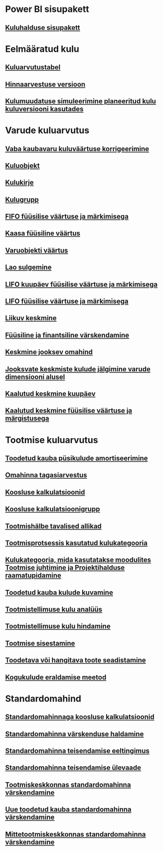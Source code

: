 # Power BI sisupakett
## [Kuluhalduse sisupakett](/dynamics365/operations/dev-itpro/analytics/cost-management-content-pack?toc=/dynamics365/operations/supply-chain/toc.json)
# Eelmääratud kulu
## [Kuluarvutustabel](costing-sheets.md)
## [Hinnaarvestuse versioon](costing-versions.md)
## [Kulumuudatuse simuleerimine planeeritud kulu kuluversiooni kasutades](simulate-cost-changes-costing-version-planned-costs.md)
# Varude kuluarvutus
## [Vaba kaubavaru kuluväärtuse korrigeerimine](adjust-hand-inventory-cost-values.md)
## [Kuluobjekt](cost-object.md)
## [Kulukirje](cost-entries.md)
## [Kulugrupp](cost-groups.md)
## [FIFO füüsilise väärtuse ja märkimisega](fifo-physical-value-marking.md)
## [Kaasa füüsiline väärtus](include-physical-value.md)
## [Varuobjekti väärtus](physical-quantity.md)
## [Lao sulgemine](inventory-close.md)
## [LIFO kuupäev füüsilise väärtuse ja märkimisega](lifo-date-physical-value-marking.md)
## [LIFO füüsilise väärtuse ja märkimisega](lifo-physical-value-marking.md)
## [Liikuv keskmine](moving-average.md)
## [Füüsiline ja finantsiline värskendamine](physical-financial-updates.md)
## [Keskmine jooksev omahind](running-average-cost-price.md)
## [Jooksvate keskmiste kulude jälgimine varude dimensiooni alusel](track-running-average-cost-per-inventory-dimension.md)
## [Kaalutud keskmine kuupäev](weighted-average-date.md)
## [Kaalutud keskmine füüsilise väärtuse ja märgistusega](weighted-average-physical-value-marking.md)
# Tootmise kuluarvutus
## [Toodetud kauba püsikulude amortiseerimine](amortize-constant-costs-manufactured-item.md)
## [Omahinna tagasiarvestus](backflush-costing.md)
## [Koosluse kalkulatsioonid](bom-calculations.md)
## [Koosluse kalkulatsioonigrupp](bom-calculation-groups.md)
## [Tootmishälbe tavalised allikad](common-sources-of-production-variances.md)
## [Tootmisprotsessis kasutatud kulukategooria](cost-categories-used-production-routings.md)
## [Kulukategooria, mida kasutatakse moodulites Tootmise juhtimine ja Projektihalduse raamatupidamine](cost-categories-used-production-control-project-management-accounting.md)
## [Toodetud kauba kulude kuvamine](charges-manufactured-item.md)
## [Tootmistellimuse kulu analüüs](production-order-cost-analysis.md)
## [Tootmistellimuse kulu hindamine](production-order-cost-estimation.md)
## [Tootmise sisestamine](production-posting.md)
## [Toodetava või hangitava toote seadistamine](manufactured-items-treated-as-purchased-items.md)
## [Kogukulude eraldamise meetod](methodology-total-cost-allocation.md)
# Standardomahind
## [Standardomahinnaga koosluse kalkulatsioonid](information-used-bom-calculations-standard-costs.md)
## [Standardomahinna värskenduse haldamine](manage-standard-cost-updates.md)
## [Standardomahinna teisendamise eeltingimus](prerequisites-standard-cost-conversion.md)
## [Standardomahinna teisendamise ülevaade](standard-cost-conversion-overview.md)
## [Tootmiskeskkonnas standardomahinna värskendamine](update-standard-costs-manufacturing-environment.md)
## [Uue toodetud kauba standardomahinna värskendamine](update-standard-costs-new-manufactured-item.md)
## [Mittetootmiskeskkonnas standardomahinna värskendamine](update-standard-costs-non-manufacturing-environment.md)



